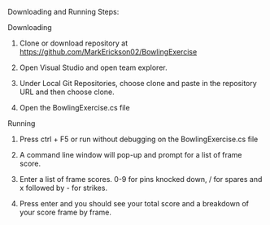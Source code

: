 Downloading and Running Steps:


Downloading
1. Clone or download repository at https://github.com/MarkErickson02/BowlingExercise

2. Open Visual Studio and open team explorer.

3. Under Local Git Repositories, choose clone and paste in the repository URL and then choose clone.

4. Open the BowlingExercise.cs file 

Running
1. Press ctrl + F5 or run without debugging on the BowlingExercise.cs file

2. A command line window will pop-up and prompt for a list of frame score.

3. Enter a list of frame scores. 0-9 for pins knocked down, / for spares and x followed by - for strikes.

4. Press enter and you should see your total score and a breakdown of your score frame by frame.
